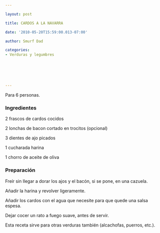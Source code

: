 ```yaml
---

layout: post

title: CARDOS A LA NAVARRA

date: '2010-05-20T15:59:00.013-07:00'

author: Smurf Dad

categories:
- Verduras y legumbres






---
```


Para 6 personas.

<h3>Ingredientes</h3>

2 frascos de cardos cocidos

2 lonchas de bacon cortado en trocitos (opcional)

3 dientes de ajo picados

1 cucharada harina

1 chorro de aceite de oliva

<h3>Preparación</h3>

Freír sin llegar a dorar los ajos y el bacón, si se pone, en una cazuela.

Añadir la harina y revolver ligeramente.

Añadir los cardos con el agua que necesite para que quede una salsa espesa.

Dejar cocer un rato a fuego suave, antes de servir.

Esta receta sirve para otras verduras también (alcachofas, puerros, etc.).

